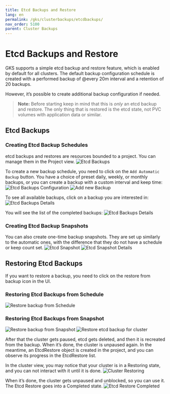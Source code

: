 ```yaml
---
title: Etcd Backups and Restore
lang: en
permalink: /gks/clusterbackups/etcdbackups/
nav_order: 5100
parent: Cluster Backups
---
```


# Etcd Backups and Restore

GKS supports a simple etcd backup and restore feature, which is enabled by default for all clusters.
The default backup configuration schedule is created with a performed backup of @every 20m interval and a retention of 20 backups.

However, it’s possible to create additional backup configuration if needed.

> **Note:**
> Before starting keep in mind that this is *only* an etcd backup and restore. The only thing that is restored is the etcd state, not PVC volumes with application data or similar.

## Etcd Backups

### Creating Etcd Backup Schedules

etcd backups and restores are resources bounded to a project. You can manage them in the Project view.
![Etcd Backups](../images/etcdbck01.png)

To create a new backup schedule, you need to click on the `Add Automatic Backup` button. You have a choice of preset daily, weekly, or monthly backups, or you can create a backup with a custom interval and keep time:
![Etcd Backups Configuration](../images/etcdbck02.png)
![Add new Backup](../images/etcdbck03.png)

To see all available backups, click on a backup you are interested in:
![Etcd Backups Details](../images/etcdbck04.png)

You will see the list of the completed backups:
![Etcd Backups Details](../images/etcdbck05.png)

### Creating Etcd Backup Snapshots

You can also create one-time backup snapshots. They are set up similarly to the automatic ones, with the difference that they do not have a schedule or keep count set.
![Etcd Snapshot](../images/etcdbck06.png)
![Etcd Snapshot Details](../images/etcdbck07.png)

## Restoring Etcd Backups

If you want to restore a backup, you need to click on the restore from backup icon in the UI.

### Restoring Etcd Backups from Schedule

![Restore backup from Schedule](../images/etcdbck08.png)

### Restoring Etcd Backups from Snapshot

![Restore backup from Snapshot](../images/etcdbck09.png)
![Restore etcd backup for cluster](../images/etcdbck10.png)

After that the cluster gets paused, etcd gets deleted, and then it is recreated from the backup. When it’s done, the cluster is unpaused again.
In the meantime, an EtcdRestore object is created in the project, and you can observe its progress in the EtcdRestore list.

In the cluster view, you may notice that your cluster is in a Restoring state, and you can not interact with it until it is done.
![Cluster Restoring](../images/etcdbck11.png)

When it’s done, the cluster gets unpaused and unblocked, so you can use it.
The Etcd Restore goes into a Completed state.
![Etcd Restore Completed](../images/etcdbck12.png)
